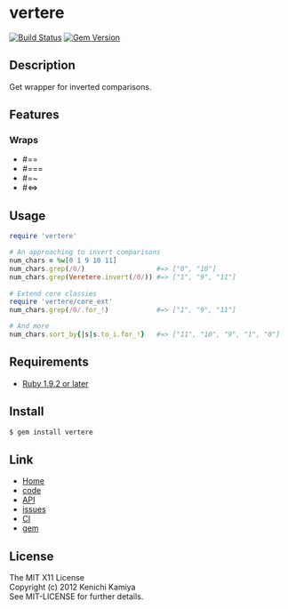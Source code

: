 vertere
=============

[![Build Status](https://secure.travis-ci.org/kachick/vertere.png)](http://travis-ci.org/kachick/vertere)
[![Gem Version](https://badge.fury.io/rb/vertere.png)](http://badge.fury.io/rb/vertere)

Description
-----------

Get wrapper for inverted comparisons.

Features
--------

### Wraps

* #==
* #===
* #=~
* #<=>

Usage
-----

```ruby
require 'vertere'

# An approaching to invert comparisons
num_chars = %w[0 1 9 10 11]
num_chars.grep(/0/)                  #=> ["0", "10"]
num_chars.grep(Veretere.invert(/0/)) #=> ["1", "9", "11"]
    
# Extend core classies
require 'vertere/core_ext'
num_chars.grep(/0/.for_!)            #=> ["1", "9", "11"]

# And more
num_chars.sort_by{|s|s.to_i.for_!}   #=> ["11", "10", "9", "1", "0"]
```

Requirements
-------------

* [Ruby 1.9.2 or later](http://travis-ci.org/#!/kachick/vertere)

Install
-------

```bash
$ gem install vertere
```

Link
----

* [Home](http://kachick.github.com/vertere/)
* [code](https://github.com/kachick/vertere)
* [API](http://kachick.github.com/vertere/yard/frames.html)
* [issues](https://github.com/kachick/vertere/issues)
* [CI](http://travis-ci.org/#!/kachick/vertere)
* [gem](https://rubygems.org/gems/vertere)

License
--------

The MIT X11 License  
Copyright (c) 2012 Kenichi Kamiya  
See MIT-LICENSE for further details.